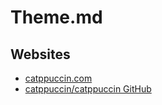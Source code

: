 # Theme.md

## Websites

* [catppuccin.com](https://catppuccin.com/)
* [catppuccin/catppuccin GitHub](https://github.com/catppuccin/catppuccin)
